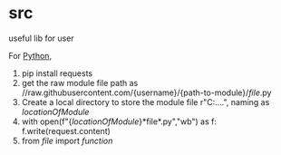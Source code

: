 # src
useful lib for user

For [Python](Python3),
  1. pip install requests
  2. get the raw module file path as //raw.githubusercontent.com/{username}/{path-to-module}/*file*.py
  3. Create a local directory to store the module file r"C:\....", naming as *locationOfModule*
  4. with open(f"{*locationOfModule*}\*file*.py","wb") as f: f.write(request.content)
  5. from *file* import *function*
